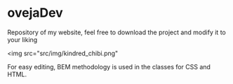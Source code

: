# ovejaDev

Repository of my website, feel free to download the project and modify it to your liking

<img src="src/img/kindred_chibi.png"

For easy editing, BEM methodology is used in the classes for CSS and HTML.
